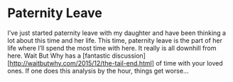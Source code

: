 # Paternity Leave
I’ve just started paternity leave with my daughter and have been thinking a lot about this time and her life. This time, paternity leave is the part of her life where I’ll spend the most time with here. It really is all downhill from here. Wait But Why has a [fantastic discussion][http://waitbutwhy.com/2015/12/the-tail-end.html] of time with your loved ones. If one does this analysis by the hour, things get worse…
